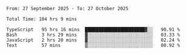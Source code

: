 <!--START_SECTION:waka-->

```abap
From: 27 September 2025 - To: 27 October 2025

Total Time: 104 hrs 9 mins

TypeScript   95 hrs 16 mins  ██████████████████████▓░░   90.91 %
Bash         3 hrs 29 mins   ▓░░░░░░░░░░░░░░░░░░░░░░░░   03.33 %
JavaScript   2 hrs 20 mins   ▓░░░░░░░░░░░░░░░░░░░░░░░░   02.24 %
Text         57 mins         ▒░░░░░░░░░░░░░░░░░░░░░░░░   00.92 %
```

<!--END_SECTION:waka-->
